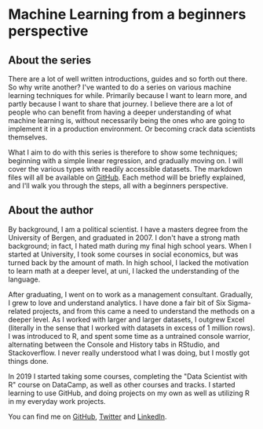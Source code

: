 # Machine Learning from a beginners perspective

## About the series

There are a lot of well written introductions, guides and so forth out there. So why write another? I've wanted to do a series on various machine learning techniques for while. Primarily because I want to learn more, and partly because I want to share that journey. I believe there are a lot of people who can benefit from having a deeper understanding of what machine learning is, without necessarily being the ones who are going to implement it in a production environment. Or becoming crack data scientists themselves.

What I aim to do with this series is therefore to show some techniques; beginning with a simple linear regression, and gradually moving on. I will cover the various types with readily accessible datasets. The markdown files will all be available on [GitHub](https://github.com/rlohne/ml-examples). Each method will be briefly explained, and I'll walk you through the steps, all with a beginners perspective.

## About the author

By background, I am a political scientist. I have a masters degree from the University of Bergen, and graduated in 2007. I don't have a strong math background; in fact, I hated math during my final high school years. When I started at University, I took some courses in social economics, but was turned back by the amount of math. In high school, I lacked the motivation to learn math at a deeper level, at uni, I lacked the understanding of the language.

After graduating, I went on to work as a management consultant. Gradually, I grew to love and understand analytics. I have done a fair bit of Six Sigma-related projects, and from this came a need to understand the methods on a deeper level. As I worked with larger and larger datasets, I outgrew Excel (literally in the sense that I worked with datasets in excess of 1 million rows). I was introduced to R, and spent some time as a untrained console warrior, alternating between the Console and History tabs in RStudio, and Stackoverflow. I never really understood what I was doing, but I mostly got things done.

In 2019 I started taking some courses, completing the "Data Scientist with R" course on DataCamp, as well as other courses and tracks. I started learning to use GitHub, and doing projects on my own as well as utilizing R in my everyday work projects.

You can find me on [GitHub](https://github.com/rlohne), [Twitter](https://twitter.com/robertlohne) and [LinkedIn](https://www.linkedin.com/in/robertlohne/).
